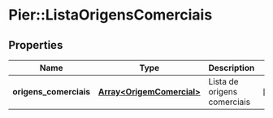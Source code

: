 # Pier::ListaOrigensComerciais

## Properties
Name | Type | Description | Notes
------------ | ------------- | ------------- | -------------
**origens_comerciais** | [**Array&lt;OrigemComercial&gt;**](OrigemComercial.md) | Lista de origens comerciais | [optional] 



